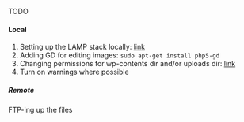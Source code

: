 TODO



#### Local

1. Setting up the LAMP stack locally: [link](http://www.jackreichert.com/2014/08/23/setting-up-an-ubuntu-desktop-lamp-development-server/)
2. Adding GD for editing images: `sudo apt-get install php5-gd`
3. Changing permissions for wp-contents dir and/or uploads dir: [link](http://codex.wordpress.org/Changing_File_Permissions)
4. Turn on warnings where possible


##### Remote

FTP-ing up the files




